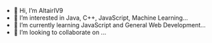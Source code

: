 - 👋 Hi, I’m AltairIV9
- 💞️ I’m interested in Java, C++, JavaScript, Machine Learning...
- 🌱 I’m currently learning JavaScript and General Web Development...
- 👀 I’m looking to collaborate on ...
